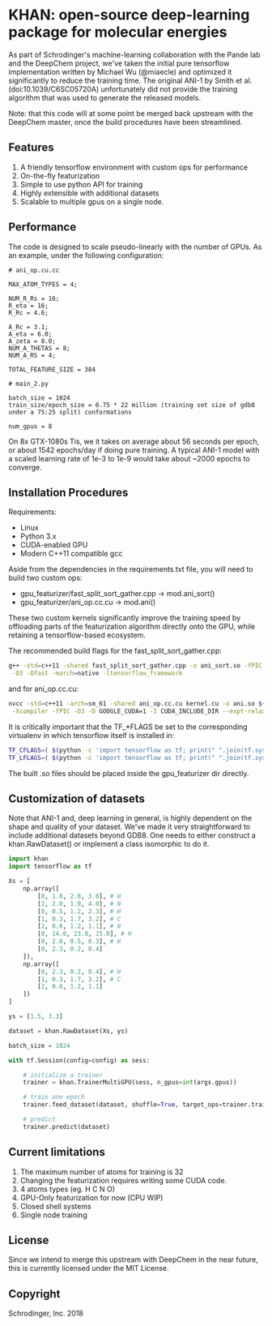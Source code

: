 # KHAN: open-source deep-learning package for molecular energies	

As part of Schrodinger's machine-learning collaboration with the Pande lab and the DeepChem project,
we've taken the initial pure tensorflow implementation written by Michael Wu (@miaecle) and optimized
it significantly to reduce the training time.  The original ANI-1 by Smith et al. (doi:10.1039/C6SC05720A)
unfortunately did not provide the training algorithm that was used to generate the released models. 

Note: that this code will at some point be merged back upstream with the DeepChem master, once the
build procedures have been streamlined.

## Features

1. A friendly tensorflow environment with custom ops for performance
2. On-the-fly featurization
3. Simple to use python API for training
4. Highly extensible with additional datasets
5. Scalable to multiple gpus on a single node.

## Performance

The code is designed to scale pseudo-linearly with the number of GPUs. As an example, 
under the following configuration:

```
# ani_op.cu.cc

MAX_ATOM_TYPES = 4;

NUM_R_Rs = 16;
R_eta = 16;
R_Rc = 4.6;

A_Rc = 3.1;
A_eta = 6.0;
A_zeta = 8.0;
NUM_A_THETAS = 8;
NUM_A_RS = 4;

TOTAL_FEATURE_SIZE = 384

# main_2.py

batch_size = 1024
train_size/epoch_size = 0.75 * 22 million (training set size of gdb8 under a 75:25 split) conformations

num_gpus = 8
```

On 8x GTX-1080s Tis, we it takes on average about 56 seconds per epoch, or about 1542 epochs/day if doing
pure training. A typical ANI-1 model with a scaled learning rate of 1e-3 to 1e-9 would take about ~2000
epochs to converge.

## Installation Procedures

Requirements:

- Linux
- Python 3.x
- CUDA-enabled GPU
- Modern C++11 compatible gcc

Aside from the dependencies in the requirements.txt file, you will need to build two custom ops:

- gpu_featurizer/fast_split_sort_gather.cpp -> mod.ani_sort()
- gpu_featurizer/ani_op.cc.cu -> mod.ani()

These two custom kernels significantly improve the training speed by offloading parts of the
featurization algorithm directly onto the GPU, while retaining a tensorflow-based ecosystem.

The recommended build flags for the fast_split_sort_gather.cpp:

``` bash
g++ -std=c++11 -shared fast_split_sort_gather.cpp -o ani_sort.so -fPIC ${TF_CFLAGS[@]} ${TF_LFLAGS[@]} \
 -O3 -Ofast -march=native -ltensorflow_framework
```

and for ani_op.cc.cu:

``` bash
nvcc -std=c++11 -arch=sm_61 -shared ani_op.cc.cu kernel.cu -o ani.so ${TF_CFLAGS[@]} ${TF_LFLAGS[@]} \
 -Xcompiler -fPIC -O3 -D GOOGLE_CUDA=1 -I CUDA_INCLUDE_DIR --expt-relaxed-constexpr -ltensorflow_framework
```

It is critically important that the TF_*FLAGS be set to the corresponding virtualenv in which
tensorflow itself is installed in:

``` bash
TF_CFLAGS=( $(python -c 'import tensorflow as tf; print(" ".join(tf.sysconfig.get_compile_flags()))') )
TF_LFLAGS=( $(python -c 'import tensorflow as tf; print(" ".join(tf.sysconfig.get_link_flags()))') )
```

The built .so files should be placed inside the gpu_featurizer dir directly.

## Customization of datasets

Note that ANI-1 and, deep learning in general, is highly dependent on the shape and quality of your dataset.
We've made it very straightforward to include additional datasets beyond GDB8. One needs to either
construct a khan.RawDataset() or implement a class isomorphic to do it. 

``` python
import khan
import tensorflow as tf

Xs = [
    np.array([
        [0, 1.0, 2.0, 3.0], # H
        [2, 2.0, 1.0, 4.0], # N
        [0, 0.5, 1.2, 2.3], # H
        [1, 0.3, 1.7, 3.2], # C
        [2, 0.6, 1.2, 1.1], # N
        [0, 14.0, 23.0, 15.0], # H
        [0, 2.0, 0.5, 0.3], # H
        [0, 2.3, 0.2, 0.4]
    ]),
    np.array([
        [0, 2.3, 0.2, 0.4], # H
        [1, 0.3, 1.7, 3.2], # C
        [2, 0.6, 1.2, 1.1]
    ])
]

ys = [1.5, 3.3]

dataset = khan.RawDataset(Xs, ys)

batch_size = 1024

with tf.Session(config=config) as sess:

    # initialize a trainer
    trainer = khan.TrainerMultiGPU(sess, n_gpus=int(args.gpus))

    # train one epoch
    trainer.feed_dataset(dataset, shuffle=True, target_ops=trainer.train_op, batch_size=batch_size)

    # predict
    trainer.predict(dataset)

```

## Current limitations

1. The maximum number of atoms for training is 32
2. Changing the featurization requires writing some CUDA code.
3. 4 atoms types (eg. H C N O)
4. GPU-Only featurization for now (CPU WIP)
5. Closed shell systems
6. Single node training

## License

Since we intend to merge this upstream with DeepChem in the near future, this is currently licensed
under the MIT License.

## Copyright

Schrodinger, Inc. 2018